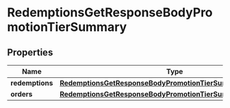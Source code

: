 

# RedemptionsGetResponseBodyPromotionTierSummary


## Properties

| Name | Type | Description |
|------------ | ------------- | ------------- |
|**redemptions** | [**RedemptionsGetResponseBodyPromotionTierSummaryRedemptions**](RedemptionsGetResponseBodyPromotionTierSummaryRedemptions.md) |  |
|**orders** | [**RedemptionsGetResponseBodyPromotionTierSummaryOrders**](RedemptionsGetResponseBodyPromotionTierSummaryOrders.md) |  |



